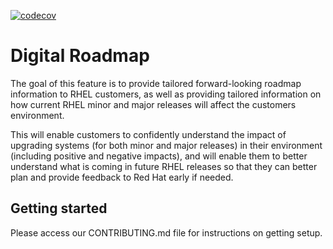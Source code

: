[![codecov](https://codecov.io/gh/RedHatInsights/digital-roadmap-frontend/graph/badge.svg?token=BXNOIL8BSS)](https://codecov.io/gh/RedHatInsights/digital-roadmap-frontend)

# Digital Roadmap

The goal of this feature is to provide tailored forward-looking roadmap information to RHEL customers, as well as providing tailored information on how current RHEL minor and major releases will affect the customers environment.

This will enable customers to confidently understand the impact of upgrading systems (for both minor and major releases) in their environment (including positive and negative impacts), and will enable them to better understand what is coming in future RHEL releases so that they can better plan and provide feedback to Red Hat early if needed.


## Getting started

Please access our CONTRIBUTING.md file for instructions on getting setup.


